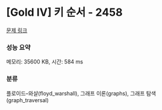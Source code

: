# [Gold IV] 키 순서 - 2458 

[문제 링크](https://www.acmicpc.net/problem/2458) 

### 성능 요약

메모리: 35600 KB, 시간: 584 ms

### 분류

플로이드–와샬(floyd_warshall), 그래프 이론(graphs), 그래프 탐색(graph_traversal)

